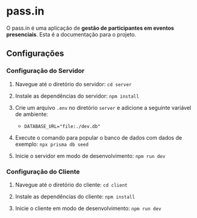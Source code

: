 # pass.in

O pass.in é uma aplicação de **gestão de participantes em eventos presenciais**. Esta é a documentação para o projeto.

## Configurações

### Configuração do Servidor

1. Navegue até o diretório do servidor: `cd server`  

2. Instale as dependências do servidor: `npm install`

3. Crie um arquivo `.env` no diretório `server` e adicione a seguinte variável de ambiente:
   - `DATABASE_URL="file:./dev.db"`
4. Execute o comando para popular o banco de dados com dados de exemplo: `npx prisma db seed` 

5. Inicie o servidor em modo de desenvolvimento: `npm run dev`

### Configuração do Cliente

1. Navegue até o diretório do cliente: `cd client`

2. Instale as dependências do cliente: `npm install`

3. Inicie o cliente em modo de desenvolvimento: `npm run dev`
